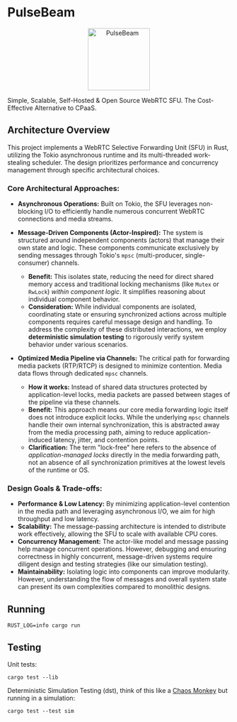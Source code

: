 # PulseBeam

<p align="center">
  <a href="https://pulsebeam.dev/">
    <img src="https://pulsebeam.dev/favicon.svg" width="140px" alt="PulseBeam" />
  </a>
</p>

Simple, Scalable, Self-Hosted & Open Source WebRTC SFU. The Cost-Effective Alternative to CPaaS.

## Architecture Overview

This project implements a WebRTC Selective Forwarding Unit (SFU) in Rust, utilizing the Tokio asynchronous runtime and its multi-threaded work-stealing scheduler. The design prioritizes performance and concurrency management through specific architectural choices.

### Core Architectural Approaches:

*   **Asynchronous Operations:** Built on Tokio, the SFU leverages non-blocking I/O to efficiently handle numerous concurrent WebRTC connections and media streams.

*   **Message-Driven Components (Actor-Inspired):**
    The system is structured around independent components (actors) that manage their own state and logic. These components communicate exclusively by sending messages through Tokio's `mpsc` (multi-producer, single-consumer) channels.
    *   **Benefit:** This isolates state, reducing the need for direct shared memory access and traditional locking mechanisms (like `Mutex` or `RwLock`) *within component logic*. It simplifies reasoning about individual component behavior.
    *   **Consideration:** While individual components are isolated, coordinating state or ensuring synchronized actions across multiple components requires careful message design and handling. To address the complexity of these distributed interactions, we employ **deterministic simulation testing** to rigorously verify system behavior under various scenarios.

*   **Optimized Media Pipeline via Channels:**
    The critical path for forwarding media packets (RTP/RTCP) is designed to minimize contention. Media data flows through dedicated `mpsc` channels.
    *   **How it works:** Instead of shared data structures protected by application-level locks, media packets are passed between stages of the pipeline via these channels.
    *   **Benefit:** This approach means our core media forwarding logic itself does not introduce explicit locks. While the underlying `mpsc` channels handle their own internal synchronization, this is abstracted away from the media processing path, aiming to reduce application-induced latency, jitter, and contention points.
    *   **Clarification:** The term "lock-free" here refers to the absence of *application-managed locks* directly in the media forwarding path, not an absence of all synchronization primitives at the lowest levels of the runtime or OS.

### Design Goals & Trade-offs:

*   **Performance & Low Latency:** By minimizing application-level contention in the media path and leveraging asynchronous I/O, we aim for high throughput and low latency.
*   **Scalability:** The message-passing architecture is intended to distribute work effectively, allowing the SFU to scale with available CPU cores.
*   **Concurrency Management:** The actor-like model and message passing help manage concurrent operations. However, debugging and ensuring correctness in highly concurrent, message-driven systems require diligent design and testing strategies (like our simulation testing).
*   **Maintainability:** Isolating logic into components can improve modularity. However, understanding the flow of messages and overall system state can present its own complexities compared to monolithic designs.


## Running

`RUST_LOG=info cargo run`

## Testing

Unit tests:

`cargo test --lib`

Deterministic Simulation Testing (dst), think of this like a [Chaos Monkey](https://github.com/Netflix/chaosmonkey) but running in a simulation:

`cargo test --test sim`

